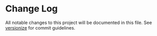 # Change Log

All notable changes to this project will be documented in this file. See [versionize](https://github.com/versionize/versionize) for commit guidelines.


